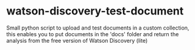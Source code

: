 # watson-discovery-test-document
Small python script to upload and test documents in a custom collection, this enables you to put documents in the 'docs' folder and return the analysis from the free version of Watson Discovery (lite)
